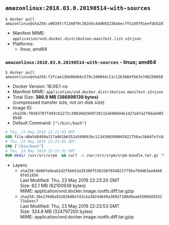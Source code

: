 ## `amazonlinux:2018.03.0.20190514-with-sources`

```console
$ docker pull amazonlinux@sha256:a90397cf1340f9c382d4c44d683239a6ecffb1d9791eefdb5107e6225191f471
```

-	Manifest MIME: `application/vnd.docker.distribution.manifest.list.v2+json`
-	Platforms:
	-	linux; amd64

### `amazonlinux:2018.03.0.20190514-with-sources` - linux; amd64

```console
$ docker pull amazonlinux@sha256:f2fcae13bb98db6c579c2d0044c11c1263b84fbb7e7d6250058f336dee78f567
```

-	Docker Version: 18.06.1-ce
-	Manifest MIME: `application/vnd.docker.distribution.manifest.v2+json`
-	Total Size: **386.9 MB (386898139 bytes)**  
	(compressed transfer size, not on-disk size)
-	Image ID: `sha256:f0363787f493c61272c39026029d9f39115e69669de1d27abfa2f9dad48505d0`
-	Default Command: `["\/bin\/bash"]`

```dockerfile
# Thu, 23 May 2019 22:21:03 GMT
ADD file:40e548499a317a061b6352a599663bc113d39b500045922756ac5b047efc8af7 in / 
# Thu, 23 May 2019 22:21:04 GMT
CMD ["/bin/bash"]
# Thu, 23 May 2019 22:21:35 GMT
RUN mkdir /usr/src/srpm  && curl -o /usr/src/srpm/srpm-bundle.tar.gz "https://amazon-linux-docker-sources.s3-accelerate.amazonaws.com/srpm-bundle-625a3a68ed10fa636aba58fe309d08e4638037f2108b3a37c642b706beb1e08c.tar.gz"  && echo "90ce192c1119a23d810b5699a48d19f016922d56c6ee9700919f403d351eb7df  /usr/src/srpm/srpm-bundle.tar.gz" | sha256sum -c -
```

-	Layers:
	-	`sha256:6b06fe0eab1d2f5bb53a35308f536336f934821f756af9dd63aa94b88fe51856`  
		Last Modified: Thu, 23 May 2019 22:23:20 GMT  
		Size: 62.1 MB (62100939 bytes)  
		MIME: application/vnd.docker.image.rootfs.diff.tar.gzip
	-	`sha256:38e170d8a932826d0e7d3cba3024d649a3892f200d9aad5590d4553273a5eec7`  
		Last Modified: Thu, 23 May 2019 22:23:53 GMT  
		Size: 324.8 MB (324797200 bytes)  
		MIME: application/vnd.docker.image.rootfs.diff.tar.gzip
